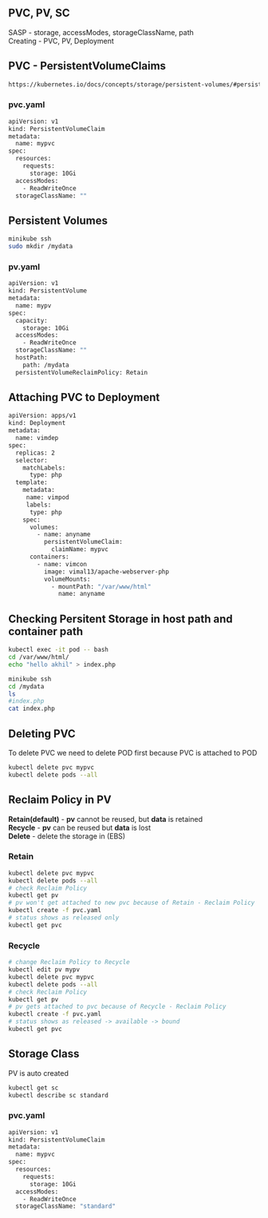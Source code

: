 ## PVC, PV, SC
SASP - storage, accessModes, storageClassName, path <br>
Creating - PVC, PV, Deployment
## PVC - PersistentVolumeClaims

```bash
https://kubernetes.io/docs/concepts/storage/persistent-volumes/#persistentvolumeclaims
```
### pvc.yaml
```bash
apiVersion: v1
kind: PersistentVolumeClaim
metadata:
  name: mypvc
spec:
  resources:
    requests:
      storage: 10Gi
  accessModes:
    - ReadWriteOnce
  storageClassName: ""
```
## Persistent Volumes
```bash
minikube ssh
sudo mkdir /mydata
```
### pv.yaml
```bash
apiVersion: v1
kind: PersistentVolume
metadata:
  name: mypv
spec:
  capacity:
    storage: 10Gi
  accessModes:
    - ReadWriteOnce
  storageClassName: ""
  hostPath:
    path: /mydata
  persistentVolumeReclaimPolicy: Retain
```
## Attaching PVC to Deployment
```bash
apiVersion: apps/v1
kind: Deployment
metadata:
  name: vimdep
spec:
  replicas: 2
  selector:
    matchLabels:
      type: php
  template:
    metadata:
     name: vimpod
     labels:
      type: php
    spec:
      volumes:
        - name: anyname
          persistentVolumeClaim:
            claimName: mypvc
      containers:
        - name: vimcon
          image: vimal13/apache-webserver-php
          volumeMounts:
            - mountPath: "/var/www/html"
              name: anyname
```
## Checking Persitent Storage in host path and container path
```bash
kubectl exec -it pod -- bash
cd /var/www/html/
echo "hello akhil" > index.php

minikube ssh
cd /mydata
ls
#index.php
cat index.php
```
## Deleting PVC
To delete PVC we need to delete POD first because PVC is attached to POD
```bash
kubectl delete pvc mypvc
kubectl delete pods --all
```
## Reclaim Policy in PV
**Retain(default)** - **pv** cannot be reused, but **data** is retained<br>
**Recycle** - **pv** can be reused but **data** is lost<br>
**Delete** - delete the storage in (EBS)

### Retain
```bash
kubectl delete pvc mypvc
kubectl delete pods --all
# check Reclaim Policy
kubectl get pv
# pv won't get attached to new pvc because of Retain - Reclaim Policy
kubectl create -f pvc.yaml
# status shows as released only
kubectl get pvc
``` 
### Recycle
```bash
# change Reclaim Policy to Recycle
kubectl edit pv mypv
kubectl delete pvc mypvc
kubectl delete pods --all
# check Reclaim Policy
kubectl get pv
# pv gets attached to pvc because of Recycle - Reclaim Policy
kubectl create -f pvc.yaml
# status shows as released -> available -> bound
kubectl get pvc
```
## Storage Class
PV is auto created
```bash
kubectl get sc
kubectl describe sc standard
```
### pvc.yaml
```bash
apiVersion: v1
kind: PersistentVolumeClaim
metadata:
  name: mypvc
spec:
  resources:
    requests:
      storage: 10Gi
  accessModes:
    - ReadWriteOnce
  storageClassName: "standard"
```
